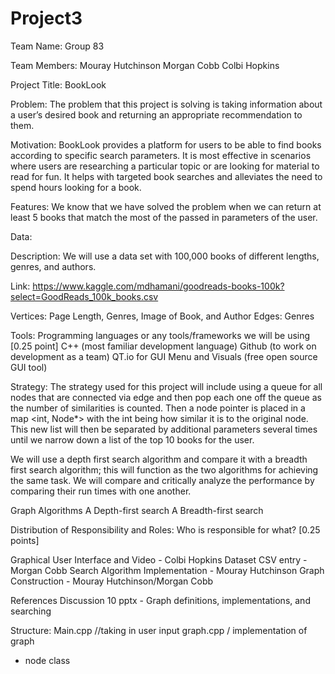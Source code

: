 # Project3

Team Name: Group 83

Team Members:
Mouray Hutchinson
Morgan Cobb
Colbi Hopkins

Project Title: BookLook 

Problem:
The problem that this project is solving is taking information about a user’s desired book and returning an appropriate recommendation to them. 

Motivation:
BookLook provides a platform for users to be able to find books according to specific search parameters. It is most effective in scenarios where users are researching a particular topic or are looking for material to read for fun. It helps with targeted book searches and alleviates the need to spend hours looking for a book.

Features: 
We know that we have solved the problem when we can return at least 5 books that match the most of the passed in parameters of the user. 

Data:

Description:
We will use a data set with 100,000 books of different lengths, genres, and authors.

Link: https://www.kaggle.com/mdhamani/goodreads-books-100k?select=GoodReads_100k_books.csv

Vertices: Page Length, Genres, Image of Book, and Author
Edges: Genres

Tools: Programming languages or any tools/frameworks we will be using [0.25 point]
C++ (most familiar development language)
Github (to work on development as a team)
QT.io for GUI Menu and Visuals (free open source GUI tool)

Strategy:
The strategy used for this project will include using a queue for all nodes that are connected via edge and then pop each one off the queue as the number of similarities is counted. Then a node pointer is placed in a map <int, Node*> with the int being how similar it is to the original node. This new list will then be separated by additional parameters several times until we narrow down a list of the top 10 books for the user. 

We will use a depth first search algorithm and compare it with a breadth first search algorithm; this will function as the two algorithms for achieving the same task. We will compare and critically analyze the performance by comparing their run times with one another. 

Graph Algorithms
A Depth-first search
A Breadth-first search
  
Distribution of Responsibility and Roles: Who is responsible for what? [0.25 points]  

Graphical User Interface and Video - Colbi Hopkins
Dataset CSV entry - Morgan Cobb
Search Algorithm Implementation - Mouray Hutchinson
Graph Construction - Mouray Hutchinson/Morgan Cobb

References 
Discussion 10 pptx - Graph definitions, implementations, and searching








Structure:
Main.cpp //taking in user input
graph.cpp / implementation of graph
  - node class





